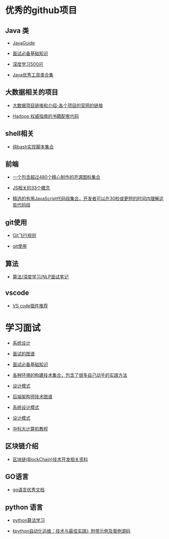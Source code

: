 # 优秀的github项目

## Java 类

- [JavaGuide](https://github.com/Snailclimb/JavaGuide) 

- [面试必备基础知识](https://github.com/CyC2018/CS-Notes)

- [深度学习500问](https://github.com/scutan90/DeepLearning-500-questions)

- [Java优秀工具类合集](https://github.com/oblac/jodd)

## 大数据相关的项目

- [大数据项目链接和介绍-各个项目的官网的链接](https://github.com/onurakpolat/awesome-bigdata)

- [Hadoop 权威指南的书籍配套代码](https://github.com/tomwhite/hadoop-book)

## shell相关

- [纯bash实现脚本集合](https://github.com/dylanaraps/pure-bash-bible)


## 前端

- [ 一个包含超过480个精心制作的开源图标集合](https://github.com/akveo/eva-icons)


- [JS相关的33个概念](https://github.com/leonardomso/33-js-concepts)

- [精选的有用JavaScript代码段集合，开发者可以在30秒或更短的时间内理解这些代码段](https://github.com/30-seconds/30-seconds-of-code)



## git使用

- [
Git飞行规则](https://github.com/k88hudson/git-flight-rules)

- [git使用](https://github.com/firstcontributions/first-contributions)


## 算法

- [
算法/深度学习/NLP面试笔记](https://github.com/imhuay/Algorithm_Interview_Notes-Chinese)


## vscode 

- [VS code插件推荐](https://github.com/viatsko/awesome-vscode)



# 学习面试
- [系统设计](https://github.com/donnemartin/system-design-primer/blob/master/README-zh-Hans.md)

- [面试的图谱](https://github.com/InterviewMap/CS-Interview-Knowledge-Map)

- [面试必备基础知识](https://github.com/CyC2018/CS-Notes)


- [各种环境的构建技术集合，包含了很多自己动手的实践方法](https://github.com/danistefanovic/build-your-own-x)


- [设计模式](https://github.com/DovAmir/awesome-design-patterns)

- [后端架构师技术图谱](https://github.com/xingshaocheng/architect-awesome)



- [系统设计模式](https://github.com/binhnguyennus/awesome-scalability)

- [设计模式](https://github.com/iluwatar/java-design-patterns)




- [中科大计算机教程](https://github.com/mbinary/USTC-CS-Courses-Resource)




## 区块链介绍

- [区块链(BlockChain)技术开发相关资料](https://github.com/chaozh/awesome-blockchain-cn)

## GO语言

- [go语言优秀文档](https://github.com/enocom/gopher-reading-list)

## python 语言

- [python算法学习](https://github.com/OmkarPathak/pygorithm)

- [《python自动化运维：技术与最佳实践》附带示例及案例源码](https://github.com/yorkoliu/pyauto)